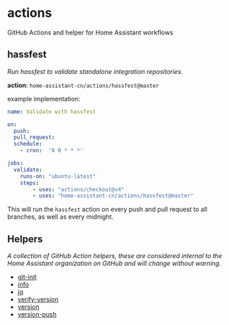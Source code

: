 # actions

GitHub Actions and helper for Home Assistant workflows

## hassfest

_Run hassfest to validate standalone integration repositories._

**action**: `home-assistant-cn/actions/hassfest@master`

example implementation:

```yaml
name: Validate with hassfest

on:
  push:
  pull_request:
  schedule:
    - cron:  '0 0 * * *'

jobs:
  validate:
    runs-on: "ubuntu-latest"
    steps:
        - uses: "actions/checkout@v4"
        - uses: "home-assistant-cn/actions/hassfest@master"
```

This will run the `hassfest` action on every push and pull request to all branches, as well as every midnight.


## Helpers

_A collection of GitHub Action helpers, these are considered internal to the Home Assistant organization on GitHub and will change without warning._

- [git-init](./helpers/git-init/action.yml)
- [info](./helpers/info/action.yml)
- [jq](./helpers/jq/action.yml)
- [verify-version](./helpers/verify-version/action.yml)
- [version](./helpers/version/action.yml)
- [version-push](./helpers/version-push/action.yml)
